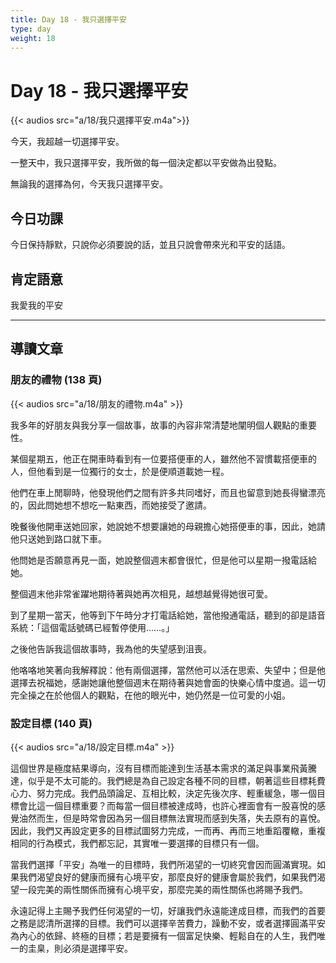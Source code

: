 ```yaml
---
title: Day 18 - 我只選擇平安
type: day
weight: 18
---
```


# Day 18 - 我只選擇平安

{{< audios src="a/18/我只選擇平安.m4a">}}

今天，我超越一切選擇平安。

一整天中，我只選擇平安，我所做的每一個決定都以平安做為出發點。

無論我的選擇為何，今天我只選擇平安。

## 今日功課

今日保持靜默，只說你必須要說的話，並且只說會帶來光和平安的話語。

## 肯定語意

我愛我的平安

---

## 導讀文章

### 朋友的禮物 (138 頁)

{{< audios src="a/18/朋友的禮物.m4a" >}}

我多年的好朋友與我分享一個故事，故事的內容非常清楚地闡明個人觀點的重要性。

某個星期五，他正在開車時看到有一位要搭便車的人，雖然他不習慣載搭便車的人，但他看到是一位獨行的女士，於是便順道載她一程。

他們在車上閒聊時，他發現他們之間有許多共同嗜好，而且也留意到她長得蠻漂亮的，因此問她想不想吃一點東西，而她接受了邀請。

晚餐後他開車送她回家，她說她不想要讓她的母親擔心她搭便車的事，因此，她請他只送她到路口就下車。

他問她是否願意再見一面，她說整個週末都會很忙，但是他可以星期一撥電話給她。

整個週末他非常雀躍地期待著與她再次相見，越想越覺得她很可愛。

到了星期一當天，他等到下午時分才打電話給她，當他撥通電話，聽到的卻是語音系統：「這個電話號碼已經暫停使用……。」

之後他告訴我這個故事時，我為他的失望感到沮喪。

他咯咯地笑著向我解釋說：他有兩個選擇，當然他可以活在思索、失望中；但是他選擇去祝福她，感謝她讓他整個週末在期待著與她會面的快樂心情中度過。這一切完全操之在於他個人的觀點，在他的眼光中，她仍然是一位可愛的小姐。

### 設定目標 (140 頁)

{{< audios src="a/18/設定目標.m4a" >}}

這個世界是極度結果導向，沒有目標而能達到生活基本需求的滿足與事業飛黃騰達，似乎是不太可能的。我們總是為自己設定各種不同的目標，朝著這些目標耗費心力、努力完成。我們品頭論足、互相比較，決定先後次序、輕重緩急，哪一個目標會比這一個目標重要？而每當一個目標被達成時，也許心裡面會有一股喜悅的感覺油然而生，但是時常會因為另一個目標無法實現而感到失落，失去原有的喜悅。因此，我們又再設定更多的目標試圖努力完成，一而再、再而三地重蹈覆轍，重複相同的行為模式，我們都忘記，其實唯一要選擇的目標只有一個。

當我們選擇「平安」為唯一的目標時，我們所渴望的一切終究會因而圓滿實現。如果我們渴望良好的健康而擁有心境平安，那麼良好的健康會屬於我們，如果我們渴望一段完美的兩性關係而擁有心境平安，那麼完美的兩性關係也將賜予我們。

永遠記得上主賜予我們任何渴望的一切，好讓我們永遠能達成目標，而我們的首要之務是認清所選擇的目標。我們可以選擇辛苦費力，躁動不安，或者選擇圓滿平安為內心的依歸、終極的目標；若是要擁有一個富足快樂、輕鬆自在的人生，我們唯一的圭臬，則必須是選擇平安。
